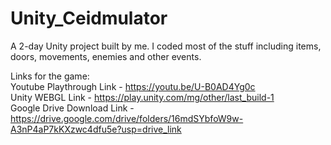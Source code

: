 # Unity_Ceidmulator
A 2-day Unity project built by me.
I coded most of the stuff including items, doors, movements, enemies and other events.    

Links for the game:    
Youtube Playthrough Link - https://youtu.be/U-B0AD4Yg0c    
Unity WEBGL Link - https://play.unity.com/mg/other/last_build-1    
Google Drive Download Link - https://drive.google.com/drive/folders/16mdSYbfoW9w-A3nP4aP7kKXzwc4dfu5e?usp=drive_link
